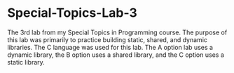 # Special-Topics-Lab-3
The 3rd lab from my Special Topics in Programming course. The purpose of this lab was primarily to practice building static, shared, and dynamic libraries. The C language was used for this lab. The A option lab uses a dynamic library, the B option uses a shared library, and the C option uses a static library.
